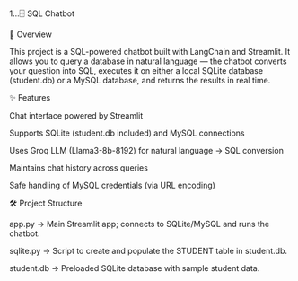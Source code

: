 1...🗄️ SQL Chatbot

📖 Overview

This project is a SQL-powered chatbot built with LangChain and Streamlit.
It allows you to query a database in natural language — the chatbot converts your question into SQL, executes it on either a local SQLite database (student.db) or a MySQL database, and returns the results in real time.

✨ Features

Chat interface powered by Streamlit

Supports SQLite (student.db included) and MySQL connections

Uses Groq LLM (Llama3-8b-8192) for natural language → SQL conversion

Maintains chat history across queries

Safe handling of MySQL credentials (via URL encoding)

🛠️ Project Structure

app.py → Main Streamlit app; connects to SQLite/MySQL and runs the chatbot.

sqlite.py → Script to create and populate the STUDENT table in student.db.

student.db → Preloaded SQLite database with sample student data.
